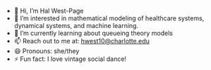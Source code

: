 - 👋 Hi, I’m Hal West-Page
- 👀 I’m interested in mathematical modeling of healthcare systems, dynamical systems, and machine learning.
- 🌱 I’m currently learning about queueing theory models
- 📫 Reach out to me at: hwest10@charlotte.edu
- 😄 Pronouns: she/they
- ⚡ Fun fact: I love vintage social dance!

<!---
hnwestpage/hnwestpage is a ✨ special ✨ repository because its `README.md` (this file) appears on your GitHub profile.
You can click the Preview link to take a look at your changes.
--->
